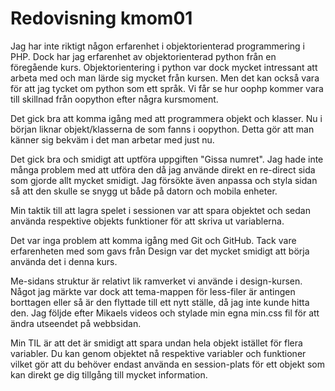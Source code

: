 ---
---
Redovisning kmom01
=========================

Jag har inte riktigt någon erfarenhet i objektorienterad programmering i PHP. Dock har jag erfarenhet av objektorienterad python från en föregående kurs. Objektorientering i python var dock mycket intressant att arbeta med och man lärde sig mycket från kursen. Men det kan också vara för att jag tycket om python som ett språk. Vi får se hur oophp kommer vara till skillnad från oopython efter några kursmoment.

Det gick bra att komma igång med att programmera objekt och klasser. Nu i början liknar objekt/klasserna de som fanns i oopython. Detta gör att man känner sig bekväm i det man arbetar med just nu.

Det gick bra och smidigt att uptföra uppgiften "Gissa numret". Jag hade inte många problem med att utföra den då jag använde direkt en re-direct sida som gjorde allt mycket smidigt. Jag försökte även anpassa och styla sidan så att den skulle se snygg ut både på datorn och mobila enheter.

Min taktik till att lagra spelet i sessionen var att spara objektet och sedan använda respektive objekts funktioner för att skriva ut variablerna.

Det var inga problem att komma igång med Git och GitHub. Tack vare erfarenheten med som gavs från Design var det mycket smidigt att börja använda det i denna kurs.

Me-sidans struktur är relativt lik ramverket vi använde i design-kursen. Något jag märkte var dock att tema-mappen för less-filer är antingen borttagen eller så är den flyttade till ett nytt ställe, då jag inte kunde hitta den. Jag följde efter Mikaels videos och stylade min egna min.css fil för att ändra utseendet på webbsidan.

Min TIL är att det är smidigt att spara undan hela objekt istället för flera variabler. Du kan genom objektet nå respektive variabler och funktioner vilket gör att du behöver endast använda en session-plats för ett objekt som kan direkt ge dig tillgång till mycket information.
